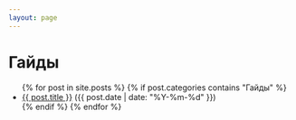 ```yaml
---
layout: page
---
```


<h1>Гайды</h1>

<ul>
  {% for post in site.posts %}
    {% if post.categories contains "Гайды" %}
      <li><a href="{{ post.url }}">{{ post.title }}</a> ({{ post.date | date: "%Y-%m-%d" }})</li>
    {% endif %}
  {% endfor %}
</ul>
